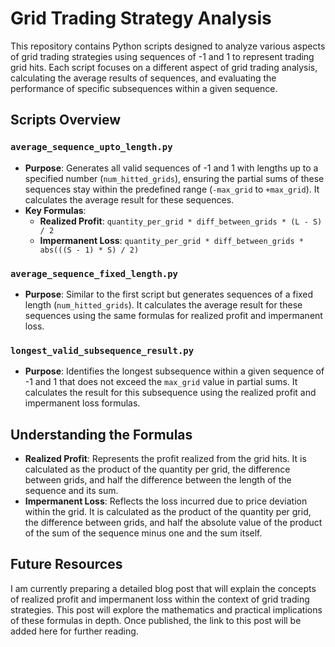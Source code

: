 # Grid Trading Strategy Analysis

This repository contains Python scripts designed to analyze various aspects of grid trading strategies using sequences of -1 and 1 to represent trading grid hits. Each script focuses on a different aspect of grid trading analysis, calculating the average results of sequences, and evaluating the performance of specific subsequences within a given sequence.

## Scripts Overview

### `average_sequence_upto_length.py`

- **Purpose**: Generates all valid sequences of -1 and 1 with lengths up to a specified number (`num_hitted_grids`), ensuring the partial sums of these sequences stay within the predefined range (`-max_grid` to `+max_grid`). It calculates the average result for these sequences.
- **Key Formulas**:
  - **Realized Profit**: `quantity_per_grid * diff_between_grids * (L - S) / 2`
  - **Impermanent Loss**: `quantity_per_grid * diff_between_grids * abs(((S - 1) * S) / 2)`

### `average_sequence_fixed_length.py`

- **Purpose**: Similar to the first script but generates sequences of a fixed length (`num_hitted_grids`). It calculates the average result for these sequences using the same formulas for realized profit and impermanent loss.

### `longest_valid_subsequence_result.py`

- **Purpose**: Identifies the longest subsequence within a given sequence of -1 and 1 that does not exceed the `max_grid` value in partial sums. It calculates the result for this subsequence using the realized profit and impermanent loss formulas.

## Understanding the Formulas

- **Realized Profit**: Represents the profit realized from the grid hits. It is calculated as the product of the quantity per grid, the difference between grids, and half the difference between the length of the sequence and its sum.
- **Impermanent Loss**: Reflects the loss incurred due to price deviation within the grid. It is calculated as the product of the quantity per grid, the difference between grids, and half the absolute value of the product of the sum of the sequence minus one and the sum itself.

## Future Resources

I am currently preparing a detailed blog post that will explain the concepts of realized profit and impermanent loss within the context of grid trading strategies. This post will explore the mathematics and practical implications of these formulas in depth. Once published, the link to this post will be added here for further reading.
